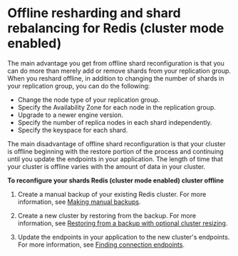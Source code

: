 # Offline resharding and shard rebalancing for Redis \(cluster mode enabled\)<a name="redis-cluster-resharding-offline"></a>

The main advantage you get from offline shard reconfiguration is that you can do more than merely add or remove shards from your replication group\. When you reshard offline, in addition to changing the number of shards in your replication group, you can do the following:
+ Change the node type of your replication group\.
+ Specify the Availability Zone for each node in the replication group\.
+ Upgrade to a newer engine version\.
+ Specify the number of replica nodes in each shard independently\.
+ Specify the keyspace for each shard\.

The main disadvantage of offline shard reconfiguration is that your cluster is offline beginning with the restore portion of the process and continuing until you update the endpoints in your application\. The length of time that your cluster is offline varies with the amount of data in your cluster\.

**To reconfigure your shards Redis \(cluster mode enabled\) cluster offline**

1. Create a manual backup of your existing Redis cluster\. For more information, see [Making manual backups](backups-manual.md)\.

1. Create a new cluster by restoring from the backup\. For more information, see [Restoring from a backup with optional cluster resizing](backups-restoring.md)\.

1. Update the endpoints in your application to the new cluster's endpoints\. For more information, see [Finding connection endpoints](Endpoints.md)\.